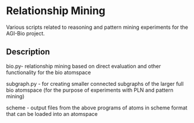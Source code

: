 Relationship Mining
===================

Various scripts related to reasoning and pattern mining experiments for the AGI-Bio project. 

Description
-----------

bio.py- relationship mining based on direct evaluation and other functionality for the bio atomspace

subgraph.py - for creating smaller connected subgraphs of the larger full bio atomspace (for the 
              purpose of experiments with PLN and pattern mining)

scheme - output files from the above programs of atoms in scheme format that can be loaded into an
         atomspace

